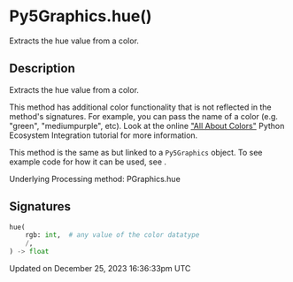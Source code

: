 # Py5Graphics.hue()

Extracts the hue value from a color.

## Description

Extracts the hue value from a color.

This method has additional color functionality that is not reflected in the method's signatures. For example, you can pass the name of a color (e.g. "green", "mediumpurple", etc). Look at the online ["All About Colors"](/integrations/colors) Python Ecosystem Integration tutorial for more information.

This method is the same as [](sketch_hue) but linked to a `Py5Graphics` object. To see example code for how it can be used, see [](sketch_hue).

Underlying Processing method: PGraphics.hue

## Signatures

```python
hue(
    rgb: int,  # any value of the color datatype
    /,
) -> float
```

Updated on December 25, 2023 16:36:33pm UTC
